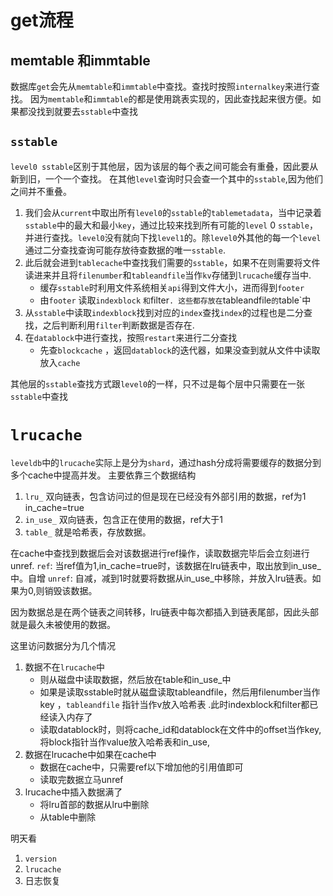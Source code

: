 # get流程
## memtable 和immtable
数据库`get`会先从`memtable`和`immtable`中查找。查找时按照`internalkey`来进行查找。
因为`memtable`和`immtable`的都是使用跳表实现的，因此查找起来很方便。如果都没找到就要去`sstable`中查找

## `sstable` 
`level0 sstable`区别于其他层，因为该层的每个表之间可能会有重叠，因此要从新到旧，一个一个查找。
在其他`level`查询时只会查一个其中的`sstable`,因为他们之间并不重叠。

1. 我们会从`current`中取出所有`level0`的`sstable`的`tablemetadata`，当中记录着`sstable`中的最大和最小`key`，通过比较来找到所有可能的`level` 0 `sstable`，并进行查找。`level0`没有就向下找`level1`的。除`level0`外其他的每一个`level`通过二分查找查询可能存放待查数据的唯一`sstable`.
2. 此后就会进到`tablecache`中查找我们需要的`sstable`，如果不在则需要将文件读进来并且将`filenumber`和`tableandfile`当作`kv`存储到`lrucache`缓存当中.
   - 缓存`sstable`时利用文件系统相关`api`得到文件大小，进而得到`footer`
   - 由`footer` 读取`indexblock` `和`filter`. 这些都存放在`tableandfile`的`table`中
3. 从`sstable`中读取`indexblock`找到对应的`index`查找`index`的过程也是二分查找，之后判断利用`filter`判断数据是否存在.
4. 在`datablock`中进行查找，按照`restart`来进行二分查找 
   - 先查`blockcache` ，返回`datablock`的迭代器，如果没查到就从文件中读取放入`cache`

其他层的`sstable`查找方式跟`level0`的一样，只不过是每个层中只需要在一张`sstable`中查找



# `lrucache`
`leveldb`中的`lrucache`实际上是分为`shard`，通过hash分成将需要缓存的数据分到多个cache中提高并发。
主要依靠三个数据结构
1. `lru_` 双向链表，包含访问过的但是现在已经没有外部引用的数据，ref为1 in_cache=true
2. `in_use_` 双向链表，包含正在使用的数据，ref大于1
3. `table_` 就是哈希表，存放数据。

在cache中查找到数据后会对该数据进行ref操作，读取数据完毕后会立刻进行unref.
`ref`: 当ref值为1,in_cache=true时，该数据在lru链表中，取出放到in_use_中。自增
`unref`: 自减，减到1时就要将数据从in_use_中移除，并放入lru链表。如果为0,则销毁该数据。

因为数据总是在两个链表之间转移，lru链表中每次都插入到链表尾部，因此头部就是最久未被使用的数据。


这里访问数据分为几个情况
1. 数据不在`lrucache`中
    - 则从磁盘中读取数据，然后放在table和in_use_中
    - 如果是读取sstable时就从磁盘读取tableandfile，然后用filenumber当作key ，`tableandfile` 指针当作v放入哈希表 .此时indexblock和filter都已经读入内存了
    - 读取datablock时，则将cache_id和datablock在文件中的offset当作key,将block指针当作value放入哈希表和in_use,
2. 数据在lrucache中如果在cache中
    - 数据在cache中，只需要ref以下增加他的引用值即可
    - 读取完数据立马unref
3. lrucache中插入数据满了
    - 将lru首部的数据从lru中删除
    - 从table中删除





明天看
1. `version`
2. `lrucache`
3. 日志恢复
